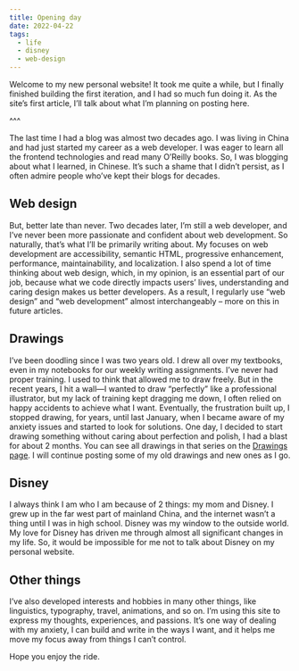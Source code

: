 ```yaml
---
title: Opening day
date: 2022-04-22
tags:
  - life
  - disney
  - web-design
---
```


Welcome to my new personal website! It took me quite a while, but I finally finished building the first iteration, and I had so much fun doing it. As the site’s first article, I’ll talk about what I’m planning on posting here.

^^^

The last time I had a blog was almost two decades ago. I was living in China and had just started my career as a web developer. I was eager to learn all the frontend technologies and read many O’Reilly books. So, I was blogging about what I learned, in Chinese. It’s such a shame that I didn’t persist, as I often admire people who’ve kept their blogs for decades.

## Web design

But, better late than never. Two decades later, I’m still a web developer, and I’ve never been more passionate and confident about web development. So naturally, that’s what I’ll be primarily writing about. My focuses on web development are accessibility, semantic HTML, progressive enhancement, performance, maintainability, and localization. I also spend a lot of time thinking about web design, which, in my opinion, is an essential part of our job, because what we code directly impacts users’ lives, understanding and caring design makes us better developers. As a result, I regularly use “web design” and “web development” almost interchangeably – more on this in future articles.

## Drawings

I’ve been doodling since I was two years old. I drew all over my textbooks, even in my notebooks for our weekly writing assignments. I’ve never had proper training. I used to think that allowed me to draw freely. But in the recent years, I hit a wall—I wanted to draw “perfectly” like a professional illustrator, but my lack of training kept dragging me down, I often relied on happy accidents to achieve what I want. Eventually, the frustration built up, I stopped drawing, for years, until last January, when I became aware of my anxiety issues and started to look for solutions. One day, I decided to start drawing something without caring about perfection and polish, I had a blast for about 2 months. You can see all drawings in that series on the [Drawings page][1]. I will continue posting some of my old drawings and new ones as I go.

## Disney

I always think I am who I am because of 2 things: my mom and Disney. I grew up in the far west part of mainland China, and the internet wasn’t a thing until I was in high school. Disney was my window to the outside world. My love for Disney has driven me through almost all significant changes in my life. So, it would be impossible for me not to talk about Disney on my personal website.

## Other things

I’ve also developed interests and hobbies in many other things, like linguistics, typography, travel, animations, and so on. I’m using this site to express my thoughts, experiences, and passions. It’s one way of dealing with my anxiety, I can build and write in the ways I want, and it helps me move my focus away from things I can’t control.

Hope you enjoy the ride.

[1]:	%7B%7B'/drawings/'%7Curl%7D%7D